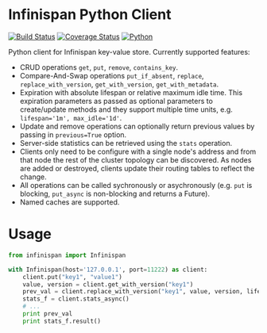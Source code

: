 # Infinispan Python Client

[![Build Status](https://travis-ci.org/VaclavDedik/infinispan-py.svg?branch=master)](https://travis-ci.org/VaclavDedik/infinispan-py)
[![Coverage Status](https://coveralls.io/repos/github/VaclavDedik/infinispan-py/badge.svg?branch=master)](https://coveralls.io/github/VaclavDedik/infinispan-py?branch=master)
[![Python](https://img.shields.io/badge/python-2.7%2C%203.5%2C%20pypy-blue.svg)](https://www.python.org/)

Python client for Infinispan key-value store. Currently supported features:

 * CRUD operations `get`, `put`, `remove`, `contains_key`.
 * Compare-And-Swap operations `put_if_absent`, `replace`, `replace_with_version`, `get_with_version`, `get_with_metadata`.
 * Expiration with absolute lifespan or relative maximum idle time. This expiration parameters as passed as optional parameters to create/update methods and they support multiple time units, e.g. `lifespan='1m', max_idle='1d'`.
 * Update and remove operations can optionally return previous values by passing in `previous=True` option.
 * Server-side statistics can be retrieved using the `stats` operation.
 * Clients only need to be configure with a single node's address and from that node the rest of the cluster topology can be discovered. As nodes are added or destroyed, clients update their routing tables to reflect the change.
 * All operations can be called sychronously or asychronously (e.g. `put` is blocking, `put_async` is non-blocking and returns a Future).
 * Named caches are supported.

# Usage

```Python
from infinispan import Infinispan

with Infinispan(host='127.0.0.1', port=11222) as client:
    client.put("key1", "value1")
    value, version = client.get_with_version("key1")
    prev_val = client.replace_with_version("key1", value, version, lifespan='1d', previous=True)
    stats_f = client.stats_async()
    # ...
    print prev_val
    print stats_f.result()
```

